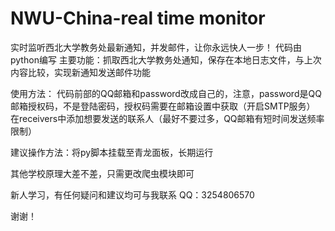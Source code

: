 # NWU-China-real time monitor
实时监听西北大学教务处最新通知，并发邮件，让你永远快人一步！
代码由python编写
主要功能：抓取西北大学教务处通知，保存在本地日志文件，与上次内容比较，实现新通知发送邮件功能

使用方法：
代码前部的QQ邮箱和password改成自己的，注意，password是QQ邮箱授权码，不是登陆密码，授权码需要在邮箱设置中获取（开启SMTP服务）
在receivers中添加想要发送的联系人（最好不要过多，QQ邮箱有短时间发送频率限制）

建议操作方法：将py脚本挂载至青龙面板，长期运行

其他学校原理大差不差，只需更改爬虫模块即可

新人学习，有任何疑问和建议均可与我联系
QQ：3254806570

谢谢！
